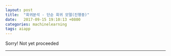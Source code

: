 ```yaml
---
layout: post
title:  "회귀분석 - 단순 회귀 모델(진행중)"
date:   2017-09-15 19:10:13 +0800
categories: machinelearning
tags: aiapp
---
```

Sorry! Not yet proceeded


---